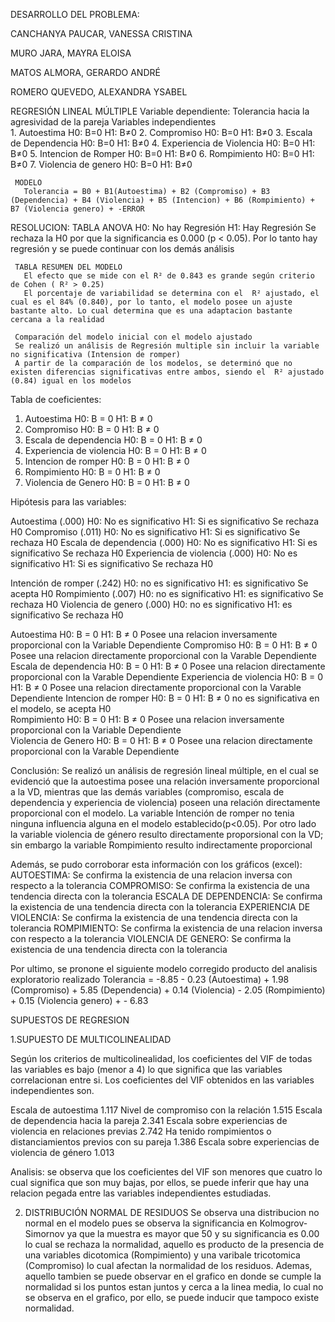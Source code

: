 DESARROLLO DEL PROBLEMA: 

CANCHANYA PAUCAR, VANESSA CRISTINA 

MURO JARA, MAYRA ELOISA 

MATOS ALMORA, GERARDO ANDRÉ 

ROMERO QUEVEDO, ALEXANDRA YSABEL 




REGRESIÓN LINEAL MÚLTIPLE
     Variable dependiente: Tolerancia hacia la agresividad de la pareja
     Variables independientes  
         1. Autoestima             	  H0: B=0       H1: B≠0
         2. Compromiso            	 	  H0: B=0       H1: B≠0
         3. Escala de Dependencia    	  H0: B=0       H1: B≠0
         4. Experiencia de Violencia  	  H0: B=0       H1: B≠0
         5. Intencion de Romper      	  H0: B=0       H1: B≠0
         6. Rompimiento              	  H0: B=0       H1: B≠0
         7. Violencia de genero     	  H0: B=0       H1: B≠0
 
     MODELO
       Tolerancia = B0 + B1(Autoestima) + B2 (Compromiso) + B3 (Dependencia) + B4 (Violencia) + B5 (Intencion) + B6 (Rompimiento) + B7 (Violencia genero) + -ERROR
   
   RESOLUCION:
     TABLA ANOVA 
       H0: No hay Regresión
       H1: Hay Regresión 
       Se rechaza la H0 por que la significancia es 0.000 (p < 0.05). Por lo tanto hay regresión y se puede continuar con los demás análisis 
       
     TABLA RESUMEN DEL MODELO
       El efecto que se mide con el R² de 0.843 es grande según criterio de Cohen ( R² > 0.25)
       El porcentaje de variabilidad se determina con el  R² ajustado, el cual es el 84% (0.840), por lo tanto, el modelo posee un ajuste bastante alto. Lo cual determina que es una adaptacion bastante cercana a la realidad 
      
     Comparación del modelo inicial con el modelo ajustado 
     Se realizó un análisis de Regresión multiple sin incluir la variable no significativa (Intension de romper)
     A partir de la comparación de los modelos, se determinó que no existen diferencias significativas entre ambos, siendo el  R² ajustado  (0.84) igual en los modelos 


Tabla de coeficientes:
 1. Autoestima                                       H0: B = 0      H1: B ≠ 0
 2. Compromiso                                       H0: B = 0      H1: B ≠ 0
 3. Escala de dependencia                            H0: B = 0      H1: B ≠ 0
 4. Experiencia de violencia                         H0: B = 0      H1: B ≠ 0
 5. Intencion de romper		                         H0: B = 0	    H1: B ≠ 0
 6. Rompimiento 			                       	 H0: B = 0  	H1: B ≠ 0
 7. Violencia de Genero 			                 H0: B = 0  	H1: B ≠ 0
  
 Hipótesis para las variables:
 
 Autoestima               (.000)      H0: No es significativo        H1: Si es significativo            Se rechaza H0
 Compromiso               (.011)      H0: No es significativo        H1: Si es significativo            Se rechaza H0
 Escala de dependencia    (.000)      H0: No es significativo        H1: Si es significativo            Se rechaza H0
 Experiencia de violencia (.000)      H0: No es significativo        H1: Si es significativo            Se rechaza H0
 
   Intención de romper  (.242)       H0: no es significativo 			H1: es significativo 		Se acepta H0 
   Rompimiento          (.007)       H0: no es significativo 			H1: es significativo 		Se rechaza H0 
   Violencia de genero  (.000)       H0: no es significativo 			H1: es significativo 		Se rechaza H0

 Autoestima                    H0: B = 0      H1: B ≠ 0   Posee una relacion inversamente proporcional con la Variable Dependiente
 Compromiso                    H0: B = 0      H1: B ≠ 0   Posee una relacion directamente proporcional con la Varable Dependiente
 Escala de dependencia         H0: B = 0      H1: B ≠ 0   Posee una relacion directamente proporcional con la Varable Dependiente
Experiencia de violencia      H0: B = 0      H1: B ≠ 0   Posee una relacion directamente proporcional con la Varable Dependiente
 Intencion de romper			H0: B = 0	H1: B ≠ 0	 no es significativa en el modelo, se acepta H0 						    
Rompimiento 		      	H0: B = 0	H1: B ≠ 0	Posee una relacion inversamente proporcional con la Variable Dependiente 						
Violencia de Genero   	H0: B = 0	H1: B ≠ 0	Posee una relacion directamente proporcional con la Varable Dependiente 	


 Conclusión: Se realizó un análisis de regresión lineal múltiple, en el cual se evidenció que la autoestima posee una relación inversamente proporcional a la VD, mientras que las demás variables (compromiso, escala de dependencia y experiencia de violencia) poseen una relación directamente proporcional con el modelo. La variable Intención de romper no tenia ninguna influencia alguna en el modelo establecido(p<0.05). Por otro lado la variable violencia de género resulto directamente proporsional con la VD; sin embargo la variable Rompimiento resulto indirectamente proporcional
 
 Además, se pudo corroborar esta información con los gráficos (excel):
                AUTOESTIMA: Se confirma la existencia de una relacion inversa con respecto a la tolerancia
                COMPROMISO: Se confirma la existencia de una tendencia directa con la tolerancia
                ESCALA DE DEPENDENCIA: Se confirma la existencia de una tendencia directa con la tolerancia
                EXPERIENCIA DE VIOLENCIA: Se confirma la existencia de una tendencia directa con la tolerancia
                ROMPIMIENTO: Se confirma la existencia de una relacion inversa con respecto a la tolerancia 
                VIOLENCIA DE GENERO: Se confirma la existencia de una tendencia directa con la tolerancia


Por ultimo, se pronone el siguiente modelo corregido producto del analisis exploratorio realizado 
        Tolerancia = -8.85 - 0.23 (Autoestima) + 1.98 (Compromiso) + 5.85 (Dependencia) + 0.14 (Violencia) - 2.05 (Rompimiento) + 0.15 (Violencia genero) + - 6.83


SUPUESTOS DE REGRESION
 
 1.SUPUESTO DE MULTICOLINEALIDAD
 
 Según los criterios de multicolinealidad, los coeficientes del VIF de todas las variables es bajo (menor a 4) lo que significa que las variables correlacionan entre si. Los coeficientes del VIF obtenidos en las variables independientes son.
 
 Escala de autoestima 1.117 
 Nivel de compromiso con la relación 1.515 
 Escala de dependencia hacia la pareja 2.341 
 Escala sobre experiencias de violencia en relaciones previas 2.742
 Ha tenido rompimientos o distanciamientos previos con su pareja 1.386
 Escala sobre experiencias de violencia de género 1.013
 
 Analisis: se observa que los coeficientes del VIF son menores que cuatro lo cual significa que son muy bajas, por ellos, se puede inferir que hay una relacion pegada entre las variables independientes estudiadas.
 
 2. DISTRIBUCIÓN NORMAL DE RESIDUOS
 Se observa una distribucion no normal en el modelo pues se observa la significancia en Kolmogrov- Simornov ya que la muestra es mayor que 50 y su significancia es 0.00 lo cual se rechaza la normalidad, aquello es producto de la presencia de una variables dicotomica (Rompimiento) y una varibale tricotomica (Compromiso) lo cual afectan la normalidad de los residuos. Ademas, aquello tambien se puede observar en el grafico en donde se cumple la normalidad si los puntos estan juntos y cerca a la linea media, lo cual no se observa en el grafico, por ello, se puede inducir que tampoco existe normalidad.
